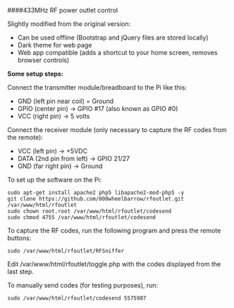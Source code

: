 ####433MHz RF power outlet control

Slightly modified from the original version:

* Can be used offline (Bootstrap and jQuery files are stored locally)
* Dark theme for web page
* Web app compatible (adds a shortcut to your home screen, removes browser controls)

**Some setup steps:** 

Connect the transmitter module/breadboard to the Pi like this:
* GND (left pin near coil) = Ground
* GPIO (center pin) -> GPIO #17 (also known as GPIO #0)
* VCC (right pin) -> 5 volts

Connect the receiver module (only necessary to capture the RF codes from the remote):

* VCC (left pin) -> +5VDC
* DATA (2nd pin from left) -> GPIO 21/27
* GND (far right pin) -> Ground

To set up the software on the Pi:

```
sudo apt-get install apache2 php5 libapache2-mod-php5 -y
git clone https://github.com/800wheelbarrow/rfoutlet.git /var/www/html/rfoutlet
sudo chown root.root /var/www/html/rfoutlet/codesend
sudo chmod 4755 /var/www/html/rfoutlet/codesend
```

To capture the RF codes, run the following program and press the remote buttons:
```
sudo /var/www/html/rfoutlet/RFSniffer
```

Edit /var/www/html/rfoutlet/toggle.php with the codes displayed from the last step.

To manually send codes (for testing purposes), run:

```
sudo /var/www/html/rfoutlet/codesend 5575987
```